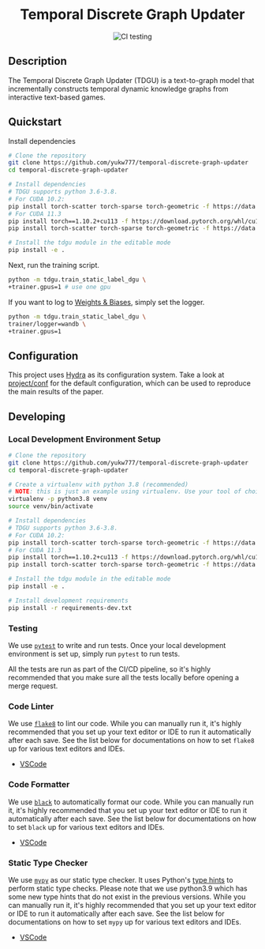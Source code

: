<div align="center">

# Temporal Discrete Graph Updater

<!--
Badges upon publication
[![Paper](http://img.shields.io/badge/paper-arxiv.1001.2234-B31B1B.svg)](https://www.nature.com/articles/nature14539)
[![Conference](http://img.shields.io/badge/NeurIPS-2019-4b44ce.svg)](https://papers.nips.cc/book/advances-in-neural-information-processing-systems-31-2018)
[![Conference](http://img.shields.io/badge/ICLR-2019-4b44ce.svg)](https://papers.nips.cc/book/advances-in-neural-information-processing-systems-31-2018)
[![Conference](http://img.shields.io/badge/AnyConference-year-4b44ce.svg)](https://papers.nips.cc/book/advances-in-neural-information-processing-systems-31-2018)
ARXIV
[![Paper](http://img.shields.io/badge/arxiv-math.co:1480.1111-B31B1B.svg)](https://www.nature.com/articles/nature14539)
-->
![CI testing](https://github.com/yukw777/pl-hydra-seed/actions/workflows/ci-testing.yml/badge.svg)


<!--
Conference
-->
</div>

## Description
The Temporal Discrete Graph Updater (TDGU) is a text-to-graph model that incrementally constructs temporal dynamic knowledge graphs from interactive text-based games.

## Quickstart
Install dependencies
```bash
# Clone the repository
git clone https://github.com/yukw777/temporal-discrete-graph-updater
cd temporal-discrete-graph-updater

# Install dependencies
# TDGU supports python 3.6-3.8.
# For CUDA 10.2:
pip install torch-scatter torch-sparse torch-geometric -f https://data.pyg.org/whl/torch-1.10.0+cu102.html
# For CUDA 11.3
pip install torch==1.10.2+cu113 -f https://download.pytorch.org/whl/cu113/torch_stable.html
pip install torch-scatter torch-sparse torch-geometric -f https://data.pyg.org/whl/torch-1.10.0+cu113.html

# Install the tdgu module in the editable mode
pip install -e .
```

Next, run the training script.
```bash
python -m tdgu.train_static_label_dgu \
+trainer.gpus=1 # use one gpu
```

If you want to log to [Weights & Biases](https://wandb.ai/), simply set the logger.
```bash
python -m tdgu.train_static_label_dgu \
trainer/logger=wandb \
+trainer.gpus=1
```

## Configuration
This project uses [Hydra](https://hydra.cc/) as its configuration system. Take a look at [project/conf](project/conf) for the default configuration, which can be used to reproduce the main results of the paper.

## Developing
### Local Development Environment Setup
```bash
# Clone the repository
git clone https://github.com/yukw777/temporal-discrete-graph-updater
cd temporal-discrete-graph-updater

# Create a virtualenv with python 3.8 (recommended)
# NOTE: this is just an example using virtualenv. Use your tool of choice for creating a python virtual environment.
virtualenv -p python3.8 venv
source venv/bin/activate

# Install dependencies
# TDGU supports python 3.6-3.8.
# For CUDA 10.2:
pip install torch-scatter torch-sparse torch-geometric -f https://data.pyg.org/whl/torch-1.10.0+cu102.html
# For CUDA 11.3
pip install torch==1.10.2+cu113 -f https://download.pytorch.org/whl/cu113/torch_stable.html
pip install torch-scatter torch-sparse torch-geometric -f https://data.pyg.org/whl/torch-1.10.0+cu113.html

# Install the tdgu module in the editable mode
pip install -e .

# Install development requirements
pip install -r requirements-dev.txt
```

### Testing
We use [`pytest`](https://docs.pytest.org/) to write and run tests. Once your local development environment is set up, simply run `pytest` to run tests.

All the tests are run as part of the CI/CD pipeline, so it's highly recommended that you make sure all the tests locally before opening a merge request.

### Code Linter
We use [`flake8`](https://flake8.pycqa.org/) to lint our code. While you can manually run it, it's highly recommended that you set up your text editor or IDE to run it automatically after each save. See the list below for documentations on how to set `flake8` up for various text editors and IDEs.

- [VSCode](https://code.visualstudio.com/docs/python/linting)

### Code Formatter
We use [`black`](https://github.com/psf/black) to automatically format our code. While you can manually run it, it's highly recommended that you set up your text editor or IDE to run it automatically after each save. See the list below for documentations on how to set `black` up for various text editors and IDEs.

- [VSCode](https://dev.to/adamlombard/how-to-use-the-black-python-code-formatter-in-vscode-3lo0)

### Static Type Checker
We use [`mypy`](http://mypy-lang.org/) as our static type checker. It uses Python's [type hints](https://docs.python.org/3.9/library/typing.html) to perform static type checks. Please note that we use python3.9 which has some new type hints that do not exist in the previous versions. While you can manually run it, it's highly recommended that you set up your text editor or IDE to run it automatically after each save. See the list below for documentations on how to set `mypy` up for various text editors and IDEs.

- [VSCode](https://code.visualstudio.com/docs/python/linting#_mypy)

<!-- ## Citation
```
@article{YourName,
  title={Your Title},
  author={Your team},
  journal={Location},
  year={Year}
}
``` -->
